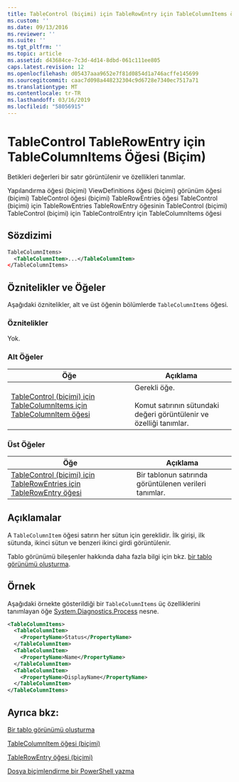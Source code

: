 ```yaml
---
title: TableControl (biçimi) için TableRowEntry için TableColumnItems öğesi | Microsoft Docs
ms.custom: ''
ms.date: 09/13/2016
ms.reviewer: ''
ms.suite: ''
ms.tgt_pltfrm: ''
ms.topic: article
ms.assetid: d43684ce-7c3d-4d14-8dbd-061c111ee805
caps.latest.revision: 12
ms.openlocfilehash: d05437aaa9652e7f81d0854d1a746acffe145699
ms.sourcegitcommit: caac7d098a448232304c9d6728e7340ec7517a71
ms.translationtype: MT
ms.contentlocale: tr-TR
ms.lasthandoff: 03/16/2019
ms.locfileid: "58056915"
---
```

# <a name="tablecolumnitems-element-for-tablerowentry-for-tablecontrol-format"></a>TableControl TableRowEntry için TableColumnItems Öğesi (Biçim)

Betikleri değerleri bir satır görüntülenir ve özellikleri tanımlar.

Yapılandırma öğesi (biçimi) ViewDefinitions öğesi (biçimi) görünüm öğesi (biçimi) TableControl öğesi (biçimi) TableRowEntries öğesi TableControl (biçimi) için TableRowEntries TableRowEntry öğesinin TableControl (biçimi) TableControl (biçimi) için TableControlEntry için TableColumnItems öğesi

## <a name="syntax"></a>Sözdizimi

```xml
TableColumnItems>
  <TableColumnItem>...</TableColumnItem>
</TableColumnItems>
```

## <a name="attributes-and-elements"></a>Öznitelikler ve Öğeler

Aşağıdaki öznitelikler, alt ve üst öğenin bölümlerde `TableColumnItems` öğesi.

### <a name="attributes"></a>Öznitelikler

Yok.

### <a name="child-elements"></a>Alt Öğeler

|Öğe|Açıklama|
|-------------|-----------------|
|[TableControl (biçimi) için TableColumnItems için TableColumnItem öğesi](./tablecolumnitem-element-for-tablecolumnitems-for-tablecontrol-format.md)|Gerekli öğe.<br /><br /> Komut satırının sütundaki değeri görüntülenir ve özelliği tanımlar.|

### <a name="parent-elements"></a>Üst Öğeler

|Öğe|Açıklama|
|-------------|-----------------|
|[TableControl (biçimi) için TableRowEntries için TableRowEntry öğesi](./tablerowentry-element-for-tablerowentries-for-tablecontrol-format.md)|Bir tablonun satırında görüntülenen verileri tanımlar.|

## <a name="remarks"></a>Açıklamalar

A `TableColumnItem` öğesi satırın her sütun için gereklidir. İlk girişi, ilk sütunda, ikinci sütun ve benzeri ikinci girdi görüntülenir.

Tablo görünümü bileşenler hakkında daha fazla bilgi için bkz. [bir tablo görünümü oluşturma](./creating-a-table-view.md).

## <a name="example"></a>Örnek

Aşağıdaki örnekte gösterildiği bir `TableColumnItems` üç özelliklerini tanımlayan öğe [System.Diagnostics.Process](/dotnet/api/System.Diagnostics.Process) nesne.

```xml
<TableColumnItems>
  <TableColumnItem>
    <PropertyName>Status</PropertyName>
  </TableColumnItem>
  <TableColumnItem>
    <PropertyName>Name</PropertyName>
  </TableColumnItem>
  <TableColumnItem>
    <PropertyName>DisplayName</PropertyName>
  </TableColumnItem>
</TableColumnItems>

```

## <a name="see-also"></a>Ayrıca bkz:

[Bir tablo görünümü oluşturma](./creating-a-table-view.md)

[TableColumnItem öğesi (biçimi)](./tablecolumnitem-element-for-tablecolumnitems-for-tablecontrol-format.md)

[TableRowEntry öğesi (biçimi)](./tablerowentry-element-for-tablerowentries-for-tablecontrol-format.md)

[Dosya biçimlendirme bir PowerShell yazma](./writing-a-powershell-formatting-file.md)
